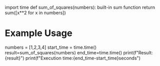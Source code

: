 import time 
def sum_of_squares(numbers):
built-in sum function
return sum([x**2 for x in numbers])

# Example Usage
numbers = [1,2,3,4]
start_time = time.time()
result=sum_of_squares(numbers)
end_time=time.time()
print(f"Result:{result}")
print(f"Execution time:{end_time-start_time}seconds")

